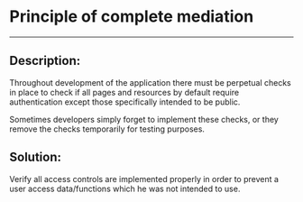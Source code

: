 # Principle of complete mediation
-------

## Description:

Throughout development of the application there must be perpetual checks in place to check
if all pages and resources by default require authentication except those specifically intended to be public.

Sometimes developers simply forget to implement these checks, or they remove the checks 
temporarily for testing purposes. 



## Solution:

Verify all access controls are implemented properly in order to prevent a user access data/functions which 
he was not intended to use.
